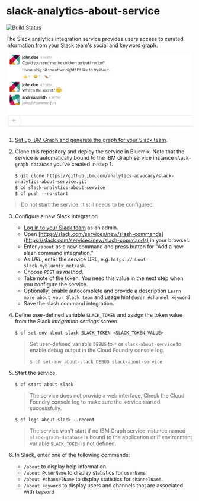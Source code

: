 # slack-analytics-about-service

[![Build Status](https://travis-ci.org/ibm-cds-labs/slack-analytics-about-service.svg?branch=master)](https://travis-ci.org/ibm-cds-labs/slack-analytics-about-service)

The Slack analytics integration service provides users access to curated information from your Slack team's social and keyword graph.

   ![Slack graph interaction](https://raw.githubusercontent.com/ibm-cds-labs/slack-analytics-about-service/master/media/slash-command-demo.gif)

1. [Set up IBM Graph and generate the graph for your Slack team](https://github.com/ibm-cds-labs/slack-analytics).
2. Clone this repository and deploy the service in Bluemix. Note that the service is automatically bound to the IBM Graph service instance `slack-graph-database` you've created in step 1.

	```
	$ git clone https://github.ibm.com/analytics-advocacy/slack-analytics-about-service.git
	$ cd slack-analytics-about-service
	$ cf push --no-start
	```
 > Do not start the service. It still needs to be configured.

3. Configure a new Slack integration

	* [Log in to your Slack team](https://www.slack.com) as an admin.
	* Open [https://slack.com/services/new/slash-commands](https://slack.com/services/new/slash-commands) in your browser.
	* Enter `/about` as a new command and press button for "Add a new slash command integration."
	* As _URL_, enter the service URL, e.g.  `https://about-slack.mybluemix.net/ask`.
	* Choose `POST` as _method_. 
	* Take note of the token. You need this value in the next step when you configure the service.
	* Optionally, enable autocomplete and provide a description `Learn more about your Slack team` and usage hint `@user #channel keyword`
	* Save the slash command integration.

4. Define user-defined variable `SLACK_TOKEN` and assign the token value from the Slack _integration settings_ screen.

	```
	$ cf set-env about-slack SLACK_TOKEN <SLACK_TOKEN_VALUE>
	```

	> Set user-defined variable `DEBUG` to `*` or `slack-about-service` to enable debug output in the Cloud Foundry console log.
	> ```
	> $ cf set-env about-slack DEBUG slack-about-service
	> ```

5. Start the service.

	```
	$ cf start about-slack
	```

	> The service does not provide a web interface. Check the Cloud Foundry console log to make sure the service started successfully.

	```
	$ cf logs about-slack --recent
	```

	> The service won't start if no IBM Graph service instance named `slack-graph-database` is bound to the application or if environment variable `SLACK_TOKEN` is not defined.

6. In Slack, enter one of the following commands: 

	* `/about` to display help information.
	* `/about @userName` to display statistics for `userName`.
	* `/about #channelName` to display statistics for `channelName`.
	* `/about keyword` to display users and channels that are associated with `keyword`
	
